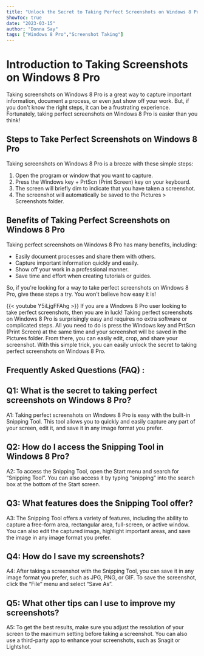 ```yaml
---
title: "Unlock the Secret to Taking Perfect Screenshots on Windows 8 Pro - You Won't Believe How Easy It Is!"
ShowToc: true 
date: "2023-03-15"
author: "Donna Say" 
tags: ["Windows 8 Pro","Screenshot Taking"]
---
```

# Introduction to Taking Screenshots on Windows 8 Pro

Taking screenshots on Windows 8 Pro is a great way to capture important information, document a process, or even just show off your work. But, if you don't know the right steps, it can be a frustrating experience. Fortunately, taking perfect screenshots on Windows 8 Pro is easier than you think!

## Steps to Take Perfect Screenshots on Windows 8 Pro

Taking screenshots on Windows 8 Pro is a breeze with these simple steps:

1. Open the program or window that you want to capture.
2. Press the Windows key + PrtScn (Print Screen) key on your keyboard.
3. The screen will briefly dim to indicate that you have taken a screenshot.
4. The screenshot will automatically be saved to the Pictures > Screenshots folder.

## Benefits of Taking Perfect Screenshots on Windows 8 Pro

Taking perfect screenshots on Windows 8 Pro has many benefits, including:

- Easily document processes and share them with others.
- Capture important information quickly and easily.
- Show off your work in a professional manner.
- Save time and effort when creating tutorials or guides.

So, if you're looking for a way to take perfect screenshots on Windows 8 Pro, give these steps a try. You won't believe how easy it is!

{{< youtube Y5iLjgFFAhg >}} 
If you are a Windows 8 Pro user looking to take perfect screenshots, then you are in luck! Taking perfect screenshots on Windows 8 Pro is surprisingly easy and requires no extra software or complicated steps. All you need to do is press the Windows key and PrtScn (Print Screen) at the same time and your screenshot will be saved in the Pictures folder. From there, you can easily edit, crop, and share your screenshot. With this simple trick, you can easily unlock the secret to taking perfect screenshots on Windows 8 Pro.

## Frequently Asked Questions (FAQ) :
## Q1: What is the secret to taking perfect screenshots on Windows 8 Pro?
A1: Taking perfect screenshots on Windows 8 Pro is easy with the built-in Snipping Tool. This tool allows you to quickly and easily capture any part of your screen, edit it, and save it in any image format you prefer.

## Q2: How do I access the Snipping Tool in Windows 8 Pro?
A2: To access the Snipping Tool, open the Start menu and search for “Snipping Tool”. You can also access it by typing “snipping” into the search box at the bottom of the Start screen.

## Q3: What features does the Snipping Tool offer?
A3: The Snipping Tool offers a variety of features, including the ability to capture a free-form area, rectangular area, full-screen, or active window. You can also edit the captured image, highlight important areas, and save the image in any image format you prefer.

## Q4: How do I save my screenshots?
A4: After taking a screenshot with the Snipping Tool, you can save it in any image format you prefer, such as JPG, PNG, or GIF. To save the screenshot, click the “File” menu and select “Save As”.

## Q5: What other tips can I use to improve my screenshots?
A5: To get the best results, make sure you adjust the resolution of your screen to the maximum setting before taking a screenshot. You can also use a third-party app to enhance your screenshots, such as Snagit or Lightshot.




